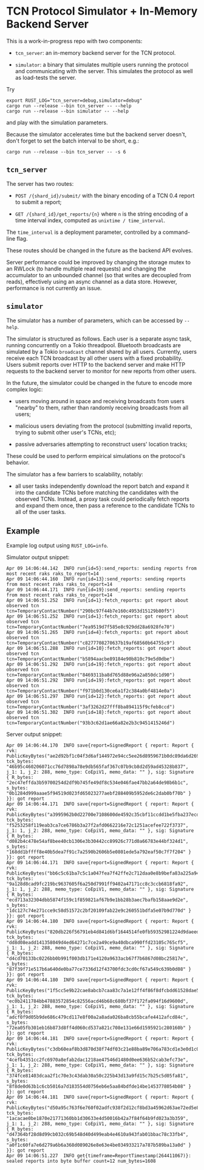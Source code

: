 # TCN Protocol Simulator + In-Memory Backend Server

This is a work-in-progress repo with two components:

- `tcn_server`: an in-memory backend server for the TCN protocol.

- `simulator`: a binary that simulates multiple users running the protocol and
  communicating with the server.  This simulates the protocol as well as
  load-tests the server.

Try
```
export RUST_LOG="tcn_server=debug,simulator=debug"
cargo run --release --bin tcn_server -- --help
cargo run --release --bin simulator -- --help
```
and play with the simulation parameters.

Because the simulator accelerates time but the backend server doesn't, don't forget to set the batch interval to be short, e.g.:

```
cargo run --release --bin tcn_server -- -s 6
```

## `tcn_server`

The server has two routes:

- `POST /{shard_id}/submit/` with the binary encoding of a TCN 0.4 report to submit a
  report;

- `GET /{shard_id}/get_reports/{n}` where `n` is the string encoding of a time interval
  index, computed as `unixtime / time_interval`.

The `time_interval` is a deployment parameter, controlled by a command-line flag.

These routes should be changed in the future as the backend API evolves.

Server performance could be improved by changing the storage mutex to an RWLock
(to handle multiple read requests) and changing the accumulator to an unbounded
channel (so that writes are decoupled from reads), effectively using an async
channel as a data store.  However, performance is not currently an issue.

## `simulator`

The simulator has a number of parameters, which can be accessed by `--help`.

The simulator is structured as follows.  Each user is a separate async task,
running concurrently on a Tokio threadpool.  Bluetooth broadcasts are simulated
by a Tokio `broadcast` channel shared by all users.  Currently, users receive
each TCN broadcast by all other users with a fixed probability.   Users submit
reports over HTTP to the backend server and make HTTP requests to the backend
server to monitor for new reports from other users.

In the future, the simulator could be changed in the future to encode more
complex logic:

- users moving around in space and receiving broadcasts from users "nearby" to
  them, rather than randomly receiving broadcasts from all users;

- malicious users deviating from the protocol (submitting invalid reports,
  trying to submit other user's TCNs, etc);

- passive adversaries attempting to reconstruct users' location tracks;

These could be used to perform empirical simulations on the protocol's behavior.

The simulator has a few barriers to scalability, notably:

- all user tasks independently download the report batch and expand it into the
  candidate TCNs before matching the candidates with the observed TCNs.
  Instead, a proxy task could periodically fetch reports and expand them once,
  then pass a reference to the candidate TCNs to all of the user tasks.

## Example

Example log output using `RUST_LOG=info`.

Simulator output snippet:
```
Apr 09 14:06:44.142  INFO run{id=5}:send_reports: sending reports from most recent raks raks_to_report=14
Apr 09 14:06:44.160  INFO run{id=13}:send_reports: sending reports from most recent raks raks_to_report=14
Apr 09 14:06:44.171  INFO run{id=19}:send_reports: sending reports from most recent raks raks_to_report=14
Apr 09 14:06:51.252  INFO run{id=1}:fetch_reports: got report about observed tcn tcn=TemporaryContactNumber("290bc97f44b7e160c4953d15129b80f5")
Apr 09 14:06:51.252  INFO run{id=1}:fetch_reports: got report about observed tcn tcn=TemporaryContactNumber("7ea9519d7f585e8c929dd28a6928fe70")
Apr 09 14:06:51.265  INFO run{id=4}:fetch_reports: got report about observed tcn tcn=TemporaryContactNumber("c8277708270637b19af68560b64755c9")
Apr 09 14:06:51.288  INFO run{id=10}:fetch_reports: got report about observed tcn tcn=TemporaryContactNumber("b5894aacbe89184e90b810c79e5d0dbe")
Apr 09 14:06:51.292  INFO run{id=19}:fetch_reports: got report about observed tcn tcn=TemporaryContactNumber("8469311ba8d765d88e96a2a850dc1d90")
Apr 09 14:06:51.292  INFO run{id=19}:fetch_reports: got report about observed tcn tcn=TemporaryContactNumber("f971b0d130ce6a1f2c384a0bf4814e0a")
Apr 09 14:06:51.297  INFO run{id=12}:fetch_reports: got report about observed tcn tcn=TemporaryContactNumber("3af3262d27fff8ba894115f9cfeb8ccd")
Apr 09 14:06:51.302  INFO run{id=18}:fetch_reports: got report about observed tcn tcn=TemporaryContactNumber("93b3c62d1ae66a82e2b3c9451415246d")
```

Server output snippet:
```
Apr 09 14:06:44.170  INFO save{report=SignedReport { report: Report { rvk: PublicKeyBytes("ae2d92bf1c04f3d6af144972e94cc5ee26d8959671b0dc89da6d269ec7eb0012"), tck_bytes: "46b95c460206071cc76d7898a78e9db565faf367c07b9cb8d2d59ad45328b837", j_1: 1, j_2: 288, memo_type: CoEpiV1, memo_data: "" }, sig: Signature { R_bytes: "2ec47effda3b59700254d2df9b745fe49df8c534e046fae47bb2a64de98b6b1c", s_bytes: "0b1284d999aaae5f94519d023fd65023277aebf288409b5952de6c2dab0bf70b" } }}: got report
Apr 09 14:06:44.171  INFO save{report=SignedReport { report: Report { rvk: PublicKeyBytes("a3995962b0d22700e7108600de4592c35cbf11ccdd1be5fba237ecda4dfb0d4d"), tck_bytes: "f5253258f119eab3ca7ce6786b3a27f2afd0662216e72c1251acefee722f3737", j_1: 1, j_2: 288, memo_type: CoEpiV1, memo_data: "" }, sig: Signature { R_bytes: "d082b4c478e54af8bee40cb1306e3b30442cc89926c771d0a66783e44bf324d1", s_bytes: "168dd1bffff8e40b5dea7f91c7a2590b2606b5e0801ede5a792eaf50c7f7f204" } }}: got report
Apr 09 14:06:44.171  INFO save{report=SignedReport { report: Report { rvk: PublicKeyBytes("bb6c5c61ba7c5c1a047fea7f42ffe2c712daa0e8b9befa83a225a94022ca8499"), tck_bytes: "9a128d8cad9fc219bc9637605f6a250d7991ff9402a47171cc8c3ccb6818fa92", j_1: 1, j_2: 288, memo_type: CoEpiV1, memo_data: "" }, sig: Signature { R_bytes: "ecd713a32304dbb5874f159c1f859821af67b9e1bb28b3aec7bafb158aae9d2e", s_bytes: "1dc127c74e271cce9c58d51572c2bf20109fab22e9c260551bdfa5e07b9d770d" } }}: got report
Apr 09 14:06:44.180  INFO save{report=SignedReport { report: Report { rvk: PublicKeyBytes("820db226f56791eb4d841d6bf1644514fe0fb59352981224d9daeed6c27bace0"), tck_bytes: "dd8d08eadd141358049d4ed64271c7ce2a49ce9a40dbca990ffd23105c765cf5", j_1: 1, j_2: 288, memo_type: CoEpiV1, memo_data: "" }, sig: Signature { R_bytes: "d4cd70133bc0226bb0b991f003db171e4120a9633acb67f7b6867d08bc25817e", s_bytes: "87f39f71e517b6a640de0ba77ce7336d12f43700fdc3cd0cf67a549c639b0d08" } }}: got report
Apr 09 14:06:44.180  INFO save{report=SignedReport { report: Report { rvk: PublicKeyBytes("1f5cc5e9b22cae8abcb7caa83c7a1e12ff4f86f8dfcbdd61528dae5e19bcbea3"), tck_bytes: "ec0b2411784bb47883572854c82556acd46b68c680bf37f172fa094f16d9600d", j_1: 1, j_2: 288, memo_type: CoEpiV1, memo_data: "" }, sig: Signature { R_bytes: "adcf0f9d05b9de686c479cd117e8f00a2a8ada026ba8cb55bcafe4412afcd84c", s_bytes: "72ea05fb301eb16b873d8ff4d060cd537a821c708e131e66d1595921c280160b" } }}: got report
Apr 09 14:06:44.181  INFO save{report=SignedReport { report: Report { rvk: PublicKeyBytes("c3db60eaf8b3d870d38f74df03c21e88ba89e706a783cd1e3e0d1c0f297d8f94"), tck_bytes: "4cefb4351cc2fc6970a8efab2dac1218ae47546d1480d0ee636b52cab3efc73e", j_1: 1, j_2: 288, memo_type: CoEpiV1, memo_data: "" }, sig: Signature { R_bytes: "374fce81403dcaa2f1c70e3c43dab30a50c225b43d13a9fd15c7b25c5d05fa81", s_bytes: "8f8de0d63b1c6cb5016a7d183554d0756eb6e5aa84bdfde14be1453778054b08" } }}: got report
Apr 09 14:06:44.181  INFO save{report=SignedReport { report: Report { rvk: PublicKeyBytes("d50a95c763f6e760f02adfc938f2d12cf8bd3a45962d63ae72ed5e893f7672c7"), tck_bytes: "1acacae0be1870e21771360bb1d30633e4d50016b42a7f84f64b9fd023a3b359", j_1: 1, j_2: 288, memo_type: CoEpiV1, memo_data: "" }, sig: Signature { R_bytes: "d47364bf28d8d99cb032c69b548d40d499eab4e4610a943fab01bbac78c33fb4", s_bytes: "a0f1c60fa7e6d279a6b6a368d089026e8e63e4be034933217a787b589ba13a0d" } }}: got report
Apr 09 14:06:51.227  INFO get{timeframe=ReportTimestamp(264411067)}: sealed reports into byte buffer count=12 num_bytes=1608
```
